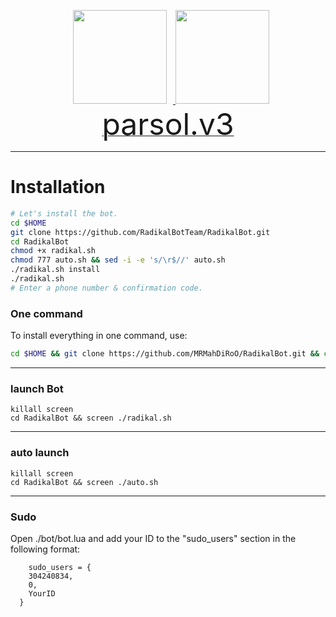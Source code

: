 <p 
    <div align="center">
    <a href="https://telegram.me/titanteams">
        <img src="http://upir.ir/951/guest/Untitled-7.png" hspace="10" width="150">
    </a>
    <a href="https://telegram.me/mohammadrezajiji">
        <img src="http://upir.ir/951/guest/Untitled-6.png" width="150">
    </a>
</div>
<a href="https://telegram.me/titanteams"><font size="100">parsol.v3</font></a>


* * *


# Installation

```sh
# Let's install the bot.
cd $HOME
git clone https://github.com/RadikalBotTeam/RadikalBot.git
cd RadikalBot
chmod +x radikal.sh
chmod 777 auto.sh && sed -i -e 's/\r$//' auto.sh
./radikal.sh install
./radikal.sh 
# Enter a phone number & confirmation code.
```
### One command
To install everything in one command, use:
```sh
cd $HOME && git clone https://github.com/MRMahDiRoO/RadikalBot.git && cd RadikalBot && chmod +x radikal.sh && chmod 777 auto.sh && sed -i -e 's/\r$//' auto.sh && ./radikal.sh install && ./radikal.sh
```

* * *

### launch Bot

```
killall screen
cd RadikalBot && screen ./radikal.sh
```

* * *


### auto launch 
```
killall screen
cd RadikalBot && screen ./auto.sh
```

* * *


### Sudo

Open ./bot/bot.lua and add your ID to the "sudo_users" section in the following format:
```
    sudo_users = {
    304240834,
    0,
    YourID
  }
